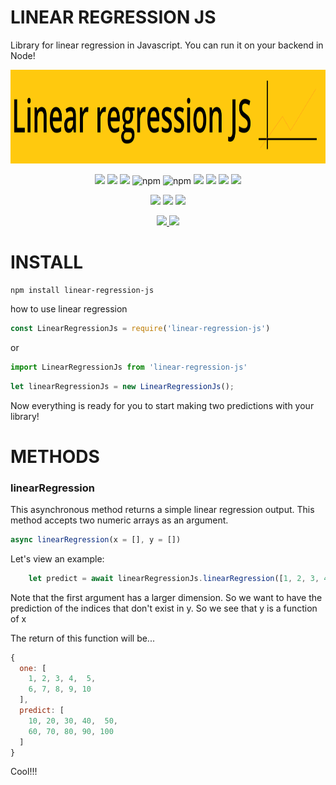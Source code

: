 # LINEAR REGRESSION JS

Library for linear regression in Javascript.
You can run it on your backend in Node!

<div align="center">
  <img src="./src/assets/banner.png" width="100%" height="150"/>
</div>

<p align="center">
   <img src="https://img.shields.io/bower/l/MI?style=flat-square">
   <img src="https://img.shields.io/badge/version-1.0.0-blue">
   <img src="https://img.shields.io/npm/dy/linear-regression-js">
   <img alt="npm" src="https://img.shields.io/npm/dm/linear-regression-js">
   <img alt="npm" src="https://img.shields.io/npm/dw/linear-regression-js">
   <img src="https://img.shields.io/github/issues/rhaymisonbetini/linear-regression-js.svg">
   <img src="https://img.shields.io/github/issues-closed/rhaymisonbetini/linear-regression-js.svg">
   <img src="https://img.shields.io/github/issues-pr/rhaymisonbetini/linear-regression-js.svg">
   <img src="https://img.shields.io/github/issues-pr-closed/rhaymisonbetini/linear-regression-js.svg">
</p>

<p align="center">
   <img src="https://img.shields.io/badge/JavaScript-F7DF1E?style=for-the-badge&logo=javascript&logoColor=black">
   <img src="https://img.shields.io/badge/Node.js-43853D?style=for-the-badge&logo=node.js&logoColor=white">
   <img src="https://img.shields.io/badge/TensorFlow-FF6F00?style=for-the-badge&logo=tensorflow&logoColor=white">
</p>

<p align="center">
  <a href="https://www.linkedin.com/in/heleno-betini-2b3016175/" target="_blank">
    <img src="https://img.shields.io/badge/LinkedIn-0077B5?style=for-the-badge&logo=linkedin&logoColor=white">
  </a>
  <a href="https://github.com/rhaymisonbetini" target="_blank">
    <img src="https://img.shields.io/badge/GitHub-100000?style=for-the-badge&logo=github&logoColor=white">
  </a>
</p>

# INSTALL

```
npm install linear-regression-js
```

how to use linear regression

```javascript
const LinearRegressionJs = require('linear-regression-js')
```
or

```javascript
import LinearRegressionJs from 'linear-regression-js'
```

```javascript
let linearRegressionJs = new LinearRegressionJs();
```

Now everything is ready for you to start making two predictions with your library!

# METHODS

### linearRegression

This asynchronous method returns a simple linear regression output.
This method accepts two numeric arrays as an argument.

```javascript
async linearRegression(x = [], y = [])  
```
Let's view an example:

```javascript
    let predict = await linearRegressionJs.linearRegression([1, 2, 3, 4, 5, 6, 7, 8, 9, 10], [10, 20, 30, 40, 50, 60])
```
Note that the first argument has a larger dimension. So we want to have the prediction of the indices that 
don't exist in y. So we see that y is a function of x

The return of this function will be...

```javascript
{
  one: [
    1, 2, 3, 4,  5,
    6, 7, 8, 9, 10
  ],
  predict: [
    10, 20, 30, 40,  50,
    60, 70, 80, 90, 100
  ]
}
```
Cool!!!



